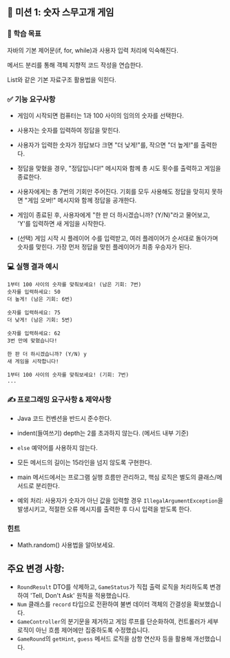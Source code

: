 ## 🚀 미션 1: 숫자 스무고개 게임
### 🎯 학습 목표

자바의 기본 제어문(if, for, while)과 사용자 입력 처리에 익숙해진다.

메서드 분리를 통해 객체 지향적 코드 작성을 연습한다.

List와 같은 기본 자료구조 활용법을 익힌다.

### ✅ 기능 요구사항

- 게임이 시작되면 컴퓨터는 1과 100 사이의 임의의 숫자를 선택한다.

- 사용자는 숫자를 입력하여 정답을 맞힌다.

- 사용자가 입력한 숫자가 정답보다 크면 "더 낮게!"를, 작으면 "더 높게!"를 출력한다.

- 정답을 맞혔을 경우, "정답입니다!" 메시지와 함께 총 시도 횟수를 출력하고 게임을 종료한다.

- 사용자에게는 총 7번의 기회만 주어진다. 기회를 모두 사용해도 정답을 맞히지 못하면 "게임 오버!" 메시지와 함께 정답을 공개한다.

- 게임이 종료된 후, 사용자에게 "한 판 더 하시겠습니까? (Y/N)"라고 물어보고, 'Y'를 입력하면 새 게임을 시작한다.

- (선택) 게임 시작 시 플레이어 수를 입력받고, 여러 플레이어가 순서대로 돌아가며 숫자를 맞힌다. 가장 먼저 정답을 맞힌 플레이어가 최종 우승자가 된다.

### 💻 실행 결과 예시
```shell
1부터 100 사이의 숫자를 맞춰보세요! (남은 기회: 7번)
숫자를 입력하세요: 50
더 높게! (남은 기회: 6번)

숫자를 입력하세요: 75
더 낮게! (남은 기회: 5번)

숫자를 입력하세요: 62
3번 만에 맞혔습니다!

한 판 더 하시겠습니까? (Y/N) y
새 게임을 시작합니다!

1부터 100 사이의 숫자를 맞춰보세요! (기회: 7번)
...

```

### ✍️ 프로그래밍 요구사항 & 제약사항

- Java 코드 컨벤션을 반드시 준수한다.

- indent(들여쓰기) depth는 2를 초과하지 않는다. (메서드 내부 기준)

- `else` 예약어를 사용하지 않는다.

- 모든 메서드의 길이는 15라인을 넘지 않도록 구현한다.

- main 메서드에서는 프로그램 실행 흐름만 관리하고, 핵심 로직은 별도의 클래스/메서드로 분리한다.

- 예외 처리: 사용자가 숫자가 아닌 값을 입력할 경우 `IllegalArgumentException`을 발생시키고, 적절한 오류 메시지를 출력한 후 다시 입력을 받도록 한다.

### 힌트
- Math.random() 사용법을 알아보세요.


## 주요 변경 사항:
- `RoundResult` DTO를 삭제하고, `GameStatus`가 직접 출력 로직을 처리하도록 변경하여 'Tell, Don't Ask' 원칙을 적용했습니다.
- `Num` 클래스를 `record` 타입으로 전환하여 불변 데이터 객체의 간결성을 확보했습니다.
- `GameController`의 분기문을 제거하고 게임 루프를 단순화하여, 컨트롤러가 세부 로직이 아닌 흐름 제어에만 집중하도록 수정했습니다.
- `GameRound`의 `getHint`, `guess` 메서드 로직을 삼항 연산자 등을 활용해 개선했습니다.
